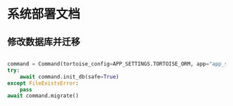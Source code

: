 # 系统部署文档

## 修改数据库并迁移

```python

command = Command(tortoise_config=APP_SETTINGS.TORTOISE_ORM, app="app_system")
try:
    await command.init_db(safe=True)
except FileExistsError:
    pass
await command.migrate()
```